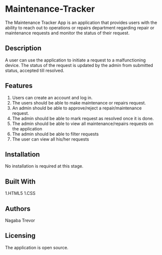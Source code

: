 # Maintenance-Tracker
The Maintenance Tracker App is an application that provides users with the ability to reach out to operations or repairs department regarding repair or maintenance requests and monitor the status of their request.
## Description
A user can use the application to initiate a request to a malfunctioning device. The status of the request is updated by the admin from submitted status, accepted till resolved. 
## Features
1. Users can create an account and log in.
1. The users should be able to make maintenance or repairs request.
1. An admin should be able to approve/reject a repair/maintenance request.
1. The admin should be able to mark request as resolved once it is done.
1. The admin should be able to view all maintenance/repairs requests on the application
1. The admin should be able to filter requests
1. The user can view all his/her requests
## Installation
No installation is required at this stage.
## Built With
1.HTML5
1.CSS
## Authors
Nagaba Trevor
## Licensing
The application is open source.


